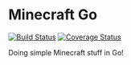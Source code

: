 Minecraft Go
===
[![Build Status](https://travis-ci.org/SpencerSharkey/gomc.svg?branch=master)](https://travis-ci.org/SpencerSharkey/gomc)
[![Coverage Status](https://coveralls.io/repos/github/SpencerSharkey/gomc/badge.svg?branch=master)](https://coveralls.io/github/SpencerSharkey/gomc?branch=master)

Doing simple Minecraft stuff in Go!

